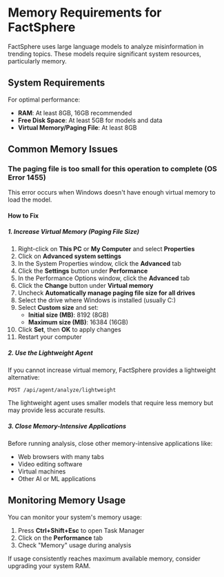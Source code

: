 # Memory Requirements for FactSphere

FactSphere uses large language models to analyze misinformation in trending topics. These models require significant system resources, particularly memory.

## System Requirements

For optimal performance:
- **RAM**: At least 8GB, 16GB recommended
- **Free Disk Space**: At least 5GB for models and data
- **Virtual Memory/Paging File**: At least 8GB

## Common Memory Issues

### The paging file is too small for this operation to complete (OS Error 1455)

This error occurs when Windows doesn't have enough virtual memory to load the model.

#### How to Fix

##### 1. Increase Virtual Memory (Paging File Size)

1. Right-click on **This PC** or **My Computer** and select **Properties**
2. Click on **Advanced system settings**
3. In the System Properties window, click the **Advanced** tab
4. Click the **Settings** button under **Performance**
5. In the Performance Options window, click the **Advanced** tab
6. Click the **Change** button under **Virtual memory**
7. Uncheck **Automatically manage paging file size for all drives**
8. Select the drive where Windows is installed (usually C:)
9. Select **Custom size** and set:
   - **Initial size (MB)**: 8192 (8GB)
   - **Maximum size (MB)**: 16384 (16GB)
10. Click **Set**, then **OK** to apply changes
11. Restart your computer

##### 2. Use the Lightweight Agent

If you cannot increase virtual memory, FactSphere provides a lightweight alternative:

```
POST /api/agent/analyze/lightweight
```

The lightweight agent uses smaller models that require less memory but may provide less accurate results.

##### 3. Close Memory-Intensive Applications

Before running analysis, close other memory-intensive applications like:
- Web browsers with many tabs
- Video editing software
- Virtual machines
- Other AI or ML applications

## Monitoring Memory Usage

You can monitor your system's memory usage:

1. Press **Ctrl+Shift+Esc** to open Task Manager
2. Click on the **Performance** tab
3. Check "Memory" usage during analysis

If usage consistently reaches maximum available memory, consider upgrading your system RAM.
